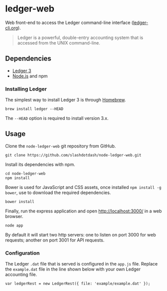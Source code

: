 # ledger-web

Web front-end to access the Ledger command-line interface ([ledger-cli.org](http://ledger-cli.org/)).

> Ledger is a powerful, double-entry accounting system that is accessed from the UNIX command-line.

## Dependencies

  * [Ledger 3](http://ledger-cli.org/)
  * [Node.js](nodejs.org) and npm

### Installing Ledger

The simplest way to install Ledger 3 is through [Homebrew](http://mxcl.github.com/homebrew/).

    brew install ledger --HEAD

The `--HEAD` option is required to install version 3.x.

## Usage

Clone the `node-ledger-web` git repository from GitHub.

	git clone https://github.com/slashdotdash/node-ledger-web.git

Install its dependencies with npm.

	cd node-ledger-web
    npm install
    
Bower is used for JavaScript and CSS assets, once installed `npm install -g bower`, use to download the required dependencies.

    bower install
    
Finally, run the express application and open [http://localhost:3000/](http://localhost:3000/) in a web browser. 

    node app
    
By default it will start two http servers: one to listen on port 3000 for web requests; another on port 3001 for API requests.

### Configuration

The Ledger `.dat` file that is served is configured in the `app.js` file. Replace the `example.dat` file in the line shown below with your own Ledger accounting file.

	var ledgerRest = new LedgerRest({ file: 'example/example.dat' });